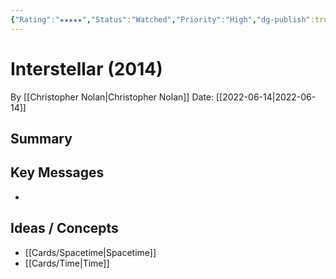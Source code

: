 ```yaml
---
{"Rating":"★★★★★","Status":"Watched","Priority":"High","dg-publish":true,"tags":["source/film"],"genres":["Sci-Fi","Action","Adventure"],"permalink":"/sources/video/interstellar-2014/","dgPassFrontmatter":true}
---
```


# Interstellar (2014)

By [[Christopher Nolan\|Christopher Nolan]]
Date: [[2022-06-14\|2022-06-14]]

## Summary


## Key Messages
- 

## Ideas / Concepts
- [[Cards/Spacetime\|Spacetime]]
- [[Cards/Time\|Time]]
